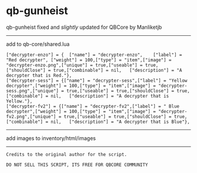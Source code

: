# qb-gunheist
qb-gunheist fixed and *slightly* updated for QBCore by Manliketjb

---

add to qb-core/shared.lua

```
["decrypter-enzo"] = {	["name"] = "decrypter-enzo",	["label"] = "Red decrypter", ["weight"] = 100,["type"] = "item",["image"] = "decrypter-enzo.png",["unique"] = true,["useable"] = true,["shouldClose"] = true,["combinable"] = nil,   ["description"] = "A decrypter that is Red."},
["decrypter-sess"] = {["name"] = "decrypter-sess",["label"] = "Yellow decrypter",["weight"] = 100,["type"] = "item",["image"] = "decrypter-sess.png",["unique"] = true,["useable"] = true,["shouldClose"] = true,["combinable"] = nil,   ["description"] = "A decrypter that is Yellow."},
["decrypter-fv2"] = {["name"] = "decrypter-fv2",["label"] = " Blue decrypter",["weight"] = 100,["type"] = "item",["image"] = "decrypter-fv2.png",["unique"] = true,["useable"] = true,["shouldClose"] = true,["combinable"] = nil,   ["description"] = "A decrypter that is Blue"},
```
---

add images to inventory/html/images

---

```
Credits to the original author for the script.

DO NOT SELL THIS SCRIPT, ITS FREE FOR QBCORE COMMUNITY 
```
